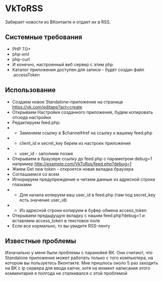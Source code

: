 VkToRSS
========

Забирает новости из ВКонтакте и отдает их в RSS.

Системные требования
--------------------
* PHP 7.0+
* php-xml
* php-curl
* И конечно, настроенный веб сервер с этим php
* Каталог приложения доступен для записи - будет создан файл .accessToken

Использование
-------------
* Создаем новое Standalone-приложение на странице https://vk.com/editapp?act=create 
* Открываем Настройки созданного приложения, будем копировать отсюда настройки
* Редактируем feed.php:
* * Заменяем ссылку в $channelHref на ссылку к вашему feed.php 
* * client_id и secret_key берем из настроек приложения
* * user_id - заполним позже
* Открываем в браузере ссылку до feed.php с параметром debug=1 например http://example.com/VkToRss/feed.php?debug=1
* Жмем Get new token - откроется новая вкладка браузера
* Соглашаемся со всем
* Игнорируем предупреждение и читаем данные из адресной строки глазками
* * Для начала копируем ваш user_id в feed.php (там под secret_key есть значение user_id) 
* * Из адресной строки копируем в буфер обмена access_token
* Открываем предыдущую вкладку с нашим feed.php?debug=1 и вставляем access_token в текстовое поле
* Если все нормально, то вы увидите RSS-ленту

Известные проблемы
------------------
Изначально у меня были проблемы с паранойей ВК. Они считают, что Standalone приложение может работать 
только с того компьютера, на котором вы пользуетесь Вконтакте. 
Мне пришлось около 5 раз заходить на ВК с ip сервера для ввода капчи, 
хотя на момент написания этого комментария я полгода не сталкивался с этой проблемой 

